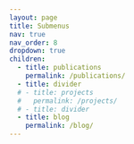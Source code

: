 ```yaml
---
layout: page
title: Submenus
nav: true
nav_order: 8
dropdown: true
children:
  - title: publications
    permalink: /publications/
  - title: divider
  # - title: projects
  #   permalink: /projects/
  # - title: divider
  - title: blog
    permalink: /blog/
---
```

